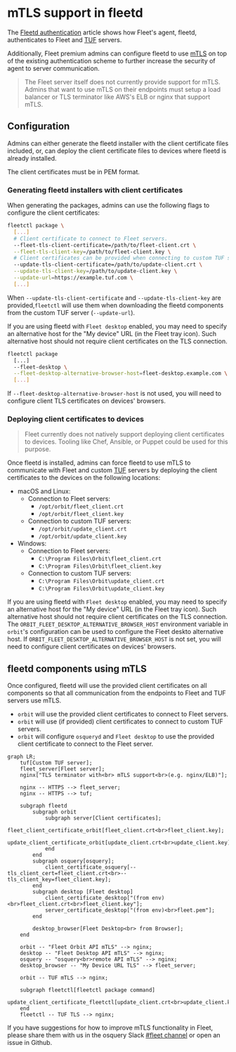 # mTLS support in fleetd

The [Fleetd authentication](https://fleetdm.com/guides/fleetd-authentication#basic-article) article shows how Fleet's agent, fleetd, authenticates to Fleet and [TUF](https://fleetdm.com/guides/fleetd-updates#basic-article) servers.

Additionally, Fleet premium admins can configure fleetd to use [mTLS](https://en.wikipedia.org/wiki/Mutual_authentication) on top of the existing authentication scheme to further increase the security of agent to server communication.

> The Fleet server itself does not currently provide support for mTLS. 
> Admins that want to use mTLS on their endpoints must setup a load balancer or TLS terminator like AWS's ELB or nginx that support mTLS.

## Configuration

Admins can either generate the fleetd installer with the client certificate files included, or, can deploy the client certificate files to devices where fleetd is already installed.

The client certificates must be in PEM format.

### Generating fleetd installers with client certificates

When generating the packages, admins can use the following flags to configure the client certificates:
```sh
fleetctl package \
  [...]
  # Client certificate to connect to Fleet servers.
  --fleet-tls-client-certificate=/path/to/fleet-client.crt \
  --fleet-tls-client-key=/path/to/fleet-client.key \
  # Client certificates can be provided when connecting to custom TUF servers that require mTLS.
  --update-tls-client-certificate=/path/to/update-client.crt \
  --update-tls-client-key=/path/to/update-client.key \
  --update-url=https://example.tuf.com \
  [...]
```
When `--update-tls-client-certificate` and `--update-tls-client-key` are provided,`fleetctl` will use them when downloading the fleetd components from the custom TUF server (`--update-url`).

If you are using fleetd with `Fleet desktop` enabled, you may need to specify an alternative host for the "My device" URL (in the Fleet tray icon).
Such alternative host should not require client certificates on the TLS connection.
```sh
fleetctl package
  [...]
  --fleet-desktop \
  --fleet-desktop-alternative-browser-host=fleet-desktop.example.com \
  [...]
```
If `--fleet-desktop-alternative-browser-host` is not used, you will need to configure client TLS certificates on devices' browsers.

### Deploying client certificates to devices

> Fleet currently does not natively support deploying client certificates to devices. Tooling like Chef, Ansible, or Puppet could be used for this purpose.

Once fleetd is installed, admins can force fleetd to use mTLS to communicate with Fleet and custom [TUF](https://fleetdm.com/guides/fleetd-updates#basic-article) servers by deploying the client certificates to the devices on the following locations:
- macOS and Linux:
  - Connection to Fleet servers:
    - `/opt/orbit/fleet_client.crt`
    - `/opt/orbit/fleet_client.key`
  - Connection to custom TUF servers:
    - `/opt/orbit/update_client.crt`
    - `/opt/orbit/update_client.key`
- Windows:
  - Connection to Fleet servers:
    - `C:\Program Files\Orbit\fleet_client.crt`
    - `C:\Program Files\Orbit\fleet_client.key`
  - Connection to custom TUF servers:
    - `C:\Program Files\Orbit\update_client.crt`
    - `C:\Program Files\Orbit\update_client.key`

If you are using fleetd with `Fleet desktop` enabled, you may need to specify an alternative host for the "My device" URL (in the Fleet tray icon).
Such alternative host should not require client certificates on the TLS connection.
The `ORBIT_FLEET_DESKTOP_ALTERNATIVE_BROWSER_HOST` environment variable in `orbit`'s configuration can be used to configure the Fleet deskto alternative host.
If `ORBIT_FLEET_DESKTOP_ALTERNATIVE_BROWSER_HOST` is not set, you will need to configure client certificates on devices' browsers.

## fleetd components using mTLS

Once configured, fleetd will use the provided client certificates on all components so that all communication from the endpoints to Fleet and TUF servers use mTLS.
- `orbit` will use the provided client certificates to connect to Fleet servers.
- `orbit` will use (if provided) client certificates to connect to custom TUF servers.
- `orbit` will configure `osqueryd` and `Fleet desktop` to use the provided client certificate to connect to the Fleet server.

```mermaid
graph LR;
    tuf[Custom TUF server];
    fleet_server[Fleet server];
    nginx["TLS terminator with<br> mTLS support<br>(e.g. nginx/ELB)"];

    nginx -- HTTPS --> fleet_server;
    nginx -- HTTPS --> tuf;

    subgraph fleetd
        subgraph orbit
            subgraph server[Client certificates];
            fleet_client_certificate_orbit[fleet_client.crt<br>fleet_client.key];
            update_client_certificate_orbit[update_client.crt<br>update_client.key];
            end
        end
        subgraph osquery[osquery];
            client_certificate_osquery[--tls_client_cert=fleet_client.crt<br>--tls_client_key=fleet_client.key];
        end
        subgraph desktop [Fleet desktop]
            client_certificate_desktop["(from env)<br>fleet_client.crt<br>fleet_client.key"];
            server_certificate_desktop["(from env)<br>fleet.pem"];
        end

        desktop_browser[Fleet Desktop<br> from Browser];
    end

    orbit -- "Fleet Orbit API mTLS" --> nginx;
    desktop -- "Fleet Desktop API mTLS" --> nginx;
    osquery -- "osquery<br>remote API mTLS" --> nginx;
    desktop_browser -- "My Device URL TLS" --> fleet_server;

    orbit -- TUF mTLS --> nginx;

    subgraph fleetctl[fleetctl package command]
        update_client_certificate_fleetctl[update_client.crt<br>update_client.key];
    end
    fleetctl -- TUF TLS --> nginx;
```

If you have suggestions for how to improve mTLS functionality in Fleet, please share them with us in the osquery Slack [#fleet channel](https://fleetdm.com/slack) or open an issue in Github.

<meta name="authorGitHubUsername" value="lucasmrod">
<meta name="authorFullName" value="Lucas Rodriguez">
<meta name="publishedOn" value="2024-12-06">
<meta name="articleTitle" value="mTLS support in fleetd">
<meta name="category" value="guides">
